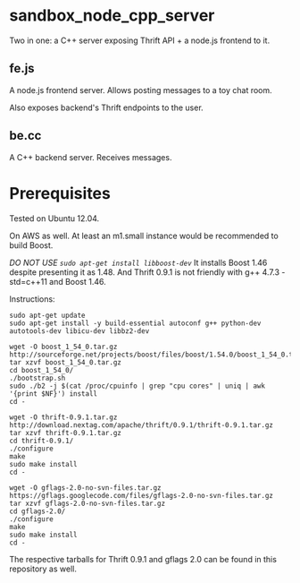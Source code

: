# sandbox_node_cpp_server

Two in one: a C++ server exposing Thrift API + a node.js frontend to it.

## fe.js

A node.js frontend server. Allows posting messages to a toy chat room.

Also exposes backend's Thrift endpoints to the user.

## be.cc

A C++ backend server. Receives messages.

# Prerequisites

Tested on Ubuntu 12.04.

On AWS as well. At least an m1.small instance would be recommended to build Boost.

*DO NOT USE ```sudo apt-get install libboost-dev```*
It installs Boost 1.46 despite presenting it as 1.48. And Thrift 0.9.1 is not friendly with g++ 4.7.3 -std=c++11 and Boost 1.46.

Instructions:

```
sudo apt-get update
sudo apt-get install -y build-essential autoconf g++ python-dev autotools-dev libicu-dev libbz2-dev 

wget -O boost_1_54_0.tar.gz http://sourceforge.net/projects/boost/files/boost/1.54.0/boost_1_54_0.tar.gz/download
tar xzvf boost_1_54_0.tar.gz
cd boost_1_54_0/
./bootstrap.sh
sudo ./b2 -j $(cat /proc/cpuinfo | grep "cpu cores" | uniq | awk '{print $NF}') install
cd -

wget -O thrift-0.9.1.tar.gz http://download.nextag.com/apache/thrift/0.9.1/thrift-0.9.1.tar.gz
tar xzvf thrift-0.9.1.tar.gz
cd thrift-0.9.1/
./configure
make
sudo make install
cd -

wget -O gflags-2.0-no-svn-files.tar.gz https://gflags.googlecode.com/files/gflags-2.0-no-svn-files.tar.gz
tar xzvf gflags-2.0-no-svn-files.tar.gz
cd gflags-2.0/
./configure
make
sudo make install
cd -
```

The respective tarballs for Thrift 0.9.1 and gflags 2.0 can be found in this repository as well.

